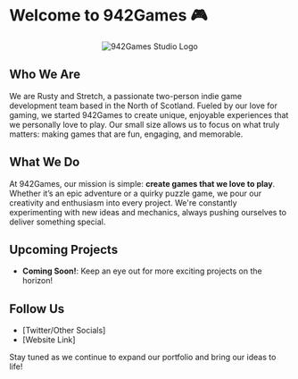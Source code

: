 # Welcome to 942Games 🎮

<p align="center">
<img src="https://github.com/user-attachments/assets/86f2f697-a8a3-463e-8870-6c0c21ec4754" alt="942Games Studio Logo" />
</p>


## Who We Are
We are Rusty and Stretch, a passionate two-person indie game development team based in the North of Scotland. Fueled by our love for gaming, we started 942Games to create unique, enjoyable experiences that we personally love to play. Our small size allows us to focus on what truly matters: making games that are fun, engaging, and memorable.

## What We Do
At 942Games, our mission is simple: **create games that we love to play**. Whether it’s an epic adventure or a quirky puzzle game, we pour our creativity and enthusiasm into every project. We're constantly experimenting with new ideas and mechanics, always pushing ourselves to deliver something special.

## Upcoming Projects
- **Coming Soon!**: Keep an eye out for more exciting projects on the horizon!

## Follow Us
- [Twitter/Other Socials]
- [Website Link]

Stay tuned as we continue to expand our portfolio and bring our ideas to life!
